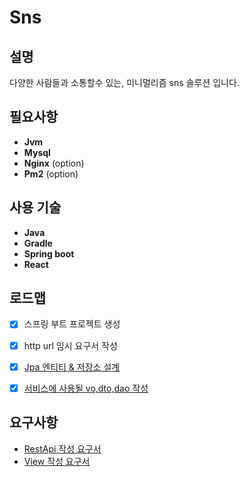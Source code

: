 # Sns

## 설명
다양한 사람들과 소통할수 있는, 미니멀리즘 sns 솔루션 입니다.

## 필요사항
- **Jvm**
- **Mysql**
- **Nginx** (option)
- **Pm2** (option)


## 사용 기술
- **Java**
- **Gradle**
- **Spring boot**
- **React**

## 로드맵
- [x] 스프링 부트 프로젝트 생성
- [x] http url  임시 요구서 작성
- [x] [Jpa 엔티티 & 저장소 설계](https://github.com/DevSanso/simpleSns/issues/2)
- [x] [서비스에 사용될 vo,dto,dao 작성](https://github.com/DevSanso/simpleSns/issues/9)



## 요구사항
- [RestApi 작성 요구서](./document/rest.md)
- [View 작성 요구서](./document/view.md)
